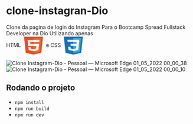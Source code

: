# clone-instagran-Dio

<span>Clone da pagina de login do Instagram Para o Bootcamp Spread Fullstack Developer na Dio Utilizando apenas
  <br>
  HTML <img align="center" alt="dvam-HTML" height="50" width="60" src="https://raw.githubusercontent.com/devicons/devicon/master/icons/html5/html5-original.svg"> 
  e 
  CSS <img align="center" alt="dvam-CSS" height="50" width="60" src="https://raw.githubusercontent.com/devicons/devicon/master/icons/css3/css3-original.svg">
</span>

![Clone Instagram-Dio - Pessoal — Microsoft​ Edge 01_05_2022 00_00_38](https://user-images.githubusercontent.com/66497989/166130374-3c25286d-0616-4db8-b365-32e63ad5709f.png)
![Clone Instagram-Dio - Pessoal — Microsoft​ Edge 01_05_2022 00_00_10](https://user-images.githubusercontent.com/66497989/166130375-39f43604-e817-4726-b70f-49571c58613b.png)

## Rodando o projeto

- `npm install`
- `npm run build`
- `npm run dev`
